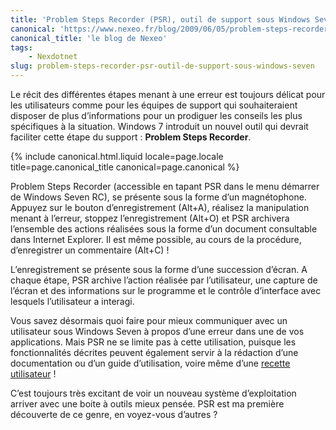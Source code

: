 ```yaml
---
title: 'Problem Steps Recorder (PSR), outil de support sous Windows Seven'
canonical: 'https://www.nexeo.fr/blog/2009/06/05/problem-steps-recorder-psr-outil-de-support-sous-windows-seven/'
canonical_title: 'le blog de Nexeo'
tags:
    - Nexdotnet
slug: problem-steps-recorder-psr-outil-de-support-sous-windows-seven
---
```


Le récit des différentes étapes menant à une erreur est toujours délicat pour les utilisateurs comme pour les équipes de support qui souhaiteraient disposer de plus d’informations pour un prodiguer les conseils les plus spécifiques à la situation. Windows 7 introduit un nouvel outil qui devrait faciliter cette étape du support : **Problem Steps Recorder**.

<!-- more -->

{% include canonical.html.liquid
    locale=page.locale
    title=page.canonical_title
    canonical=page.canonical
%}

Problem Steps Recorder (accessible en tapant PSR dans le menu démarrer de Windows Seven RC), se présente sous la forme d’un magnétophone. Appuyez sur le bouton d’enregistrement (Alt+A), réalisez la manipulation menant à l’erreur, stoppez l’enregistrement (Alt+O) et PSR archivera l’ensemble des actions réalisées sous la forme d’un document consultable dans Internet Explorer. Il est même possible, au cours de la procédure, d’enregistrer un commentaire (Alt+C) !

L’enregistrement se présente sous la forme d’une succession d’écran. A chaque étape, PSR archive l’action réalisée par l’utilisateur, une capture de l’écran et des informations sur le programme et le contrôle d’interface avec lesquels l’utilisateur a interagi.

Vous savez désormais quoi faire pour mieux communiquer avec un utilisateur sous Windows Seven à propos d’une erreur dans une de vos applications. Mais PSR ne se limite pas à cette utilisation, puisque les fonctionnalités décrites peuvent également servir à la rédaction d’une documentation ou d’un guide d’utilisation, voire même d’une [recette utilisateur](<https://fr.wikipedia.org/wiki/Recette_(informatique)#La_Recette_Utilisateur.2C_VA_ou_VABF>) !

C’est toujours très excitant de voir un nouveau système d’exploitation arriver avec une boite à outils mieux pensée. PSR est ma première découverte de ce genre, en voyez-vous d’autres ?

